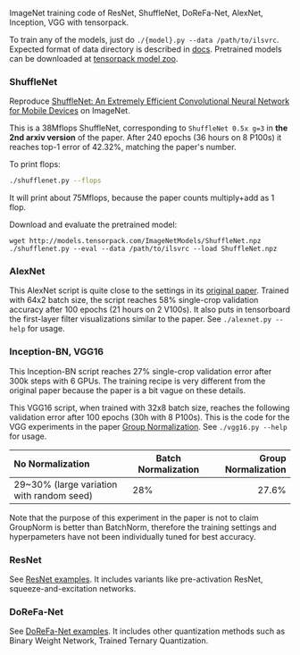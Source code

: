 
ImageNet training code of ResNet, ShuffleNet, DoReFa-Net, AlexNet, Inception, VGG with tensorpack.

To train any of the models, just do `./{model}.py --data /path/to/ilsvrc`.
Expected format of data directory is described in [docs](http://tensorpack.readthedocs.io/en/latest/modules/dataflow.dataset.html#tensorpack.dataflow.dataset.ILSVRC12).
Pretrained models can be downloaded at [tensorpack model zoo](http://models.tensorpack.com/).

### ShuffleNet

Reproduce [ShuffleNet: An Extremely Efficient Convolutional Neural Network for Mobile Devices](https://arxiv.org/abs/1707.01083)
on ImageNet.

This is a 38Mflops ShuffleNet, corresponding to `ShuffleNet 0.5x g=3` in __the
2nd arxiv version__ of the paper.
After 240 epochs (36 hours on 8 P100s) it reaches top-1 error of 42.32%,
matching the paper's number.

To print flops:
```bash
./shufflenet.py --flops
```
It will print about 75Mflops, because the paper counts multiply+add as 1 flop.

Download and evaluate the pretrained model:
```
wget http://models.tensorpack.com/ImageNetModels/ShuffleNet.npz
./shufflenet.py --eval --data /path/to/ilsvrc --load ShuffleNet.npz
```

### AlexNet

This AlexNet script is quite close to the settings in its [original
paper](https://papers.nips.cc/paper/4824-imagenet-classification-with-deep-convolutional-neural-networks).
Trained with 64x2 batch size, the script reaches 58% single-crop validation
accuracy after 100 epochs (21 hours on 2 V100s).
It also puts in tensorboard the first-layer filter visualizations similar to the paper.
See `./alexnet.py --help` for usage.

### Inception-BN, VGG16

This Inception-BN script reaches 27% single-crop validation error after 300k steps with 6 GPUs.
The training recipe is very different from the original paper because the paper
is a bit vague on these details.

This VGG16 script, when trained with 32x8 batch size, reaches the following
validation error after 100 epochs (30h with 8 P100s). This is the code for the VGG
experiments in the paper [Group Normalization](https://arxiv.org/abs/1803.08494).
See `./vgg16.py --help` for usage.

 | No Normalization                          | Batch Normalization | Group Normalization |
 |:------------------------------------------|---------------------|--------------------:|
 | 29~30% (large variation with random seed) | 28%                 |               27.6% |
 
Note that the purpose of this experiment in the paper is not to claim GroupNorm is better
than BatchNorm, therefore the training settings and hyperpameters have not been individually tuned for best accuracy.

### ResNet

See [ResNet examples](../ResNet). It includes variants like pre-activation
ResNet, squeeze-and-excitation networks.

### DoReFa-Net

See [DoReFa-Net examples](../DoReFa-Net).
It includes other quantization methods such as Binary Weight Network, Trained Ternary Quantization. 

